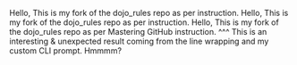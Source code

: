 Hello, This is my fork of the dojo_rules repo as per  instruction.
Hello, This is my fork of the dojo_rules repo as per  instruction.
Hello, This is my fork of the dojo_rules repo as per Mastering GitHub instruction.
^^^ This is an interesting & unexpected result coming from the line wrapping and my custom CLI prompt. Hmmmm?
